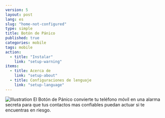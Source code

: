 ```yaml
---
version: 5
layout: post
lang: es
slug: "home-not-configured"
type: simple
title: Botón de Pánico
published: true
categories: mobile
tags: mobile
action: 
  - title: "Instalar"
    link: "setup-warning"
items: 
  - title: Acerca de
    link: "setup-about"
  - title: Configuraciones de lenguaje
    link: "setup-language"
---
```


![Illustration](/media/mobile/home-not-configured-small.png) El Botón de Pánico convierte tu teléfono móvil en una alarma secreta para que tus contactos mas confiables puedan actuar si te encuentras en riesgo.
